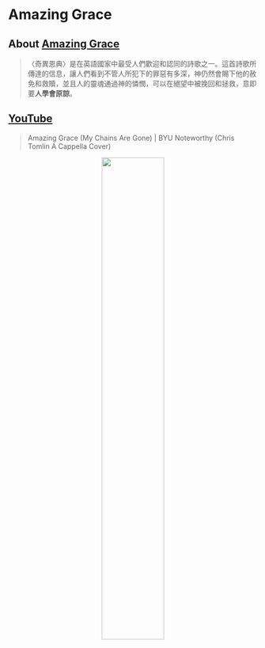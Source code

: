 # Amazing Grace

## About [Amazing Grace](https://bit.ly/3Fz5875)

> 〈奇異恩典〉是在英語國家中最受人們歡迎和認同的詩歌之一。這首詩歌所傳達的信息，讓人們看到不管人所犯下的罪惡有多深，神仍然會賜下他的赦免和救贖，並且人的靈魂通過神的憐憫，可以在絕望中被挽回和拯救，意即要**人學會原諒**。

## [YouTube](https://www.youtube.com/watch?v=X6Mtpk4jeVA)

> Amazing Grace (My Chains Are Gone) | BYU Noteworthy (Chris Tomlin A Cappella Cover)

<div align="center">
     <a href="https://www.youtube.com/watch?v=X6Mtpk4jeVA">
     <img 
      src="https://user-images.githubusercontent.com/89304181/136701619-7223232b-f0a2-4efd-8320-a1666b8e6e08.png" 
      width="50%" height="50%">
    </div>





